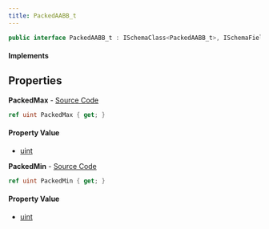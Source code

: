 ```yaml
---
title: PackedAABB_t
---
```


```csharp
public interface PackedAABB_t : ISchemaClass<PackedAABB_t>, ISchemaField, ISchemaClass, INativeHandle
```

#### Implements

## Properties

**PackedMax** - [Source Code](https://github.com/swiftly-solution/swiftlys2/blob/main/managed/src/SwiftlyS2.Generated/Schemas/Interfaces/PackedAABB_t.cs#L18)

```csharp
ref uint PackedMax { get; }
```

#### Property Value

- [uint](https://learn.microsoft.com/dotnet/api/system.uint32)

**PackedMin** - [Source Code](https://github.com/swiftly-solution/swiftlys2/blob/main/managed/src/SwiftlyS2.Generated/Schemas/Interfaces/PackedAABB_t.cs#L16)

```csharp
ref uint PackedMin { get; }
```

#### Property Value

- [uint](https://learn.microsoft.com/dotnet/api/system.uint32)

